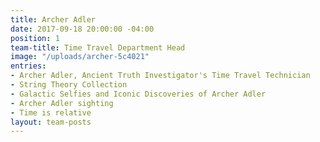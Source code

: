```yaml
---
title: Archer Adler
date: 2017-09-18 20:00:00 -04:00
position: 1
team-title: Time Travel Department Head
image: "/uploads/archer-5c4021"
entries:
- Archer Adler, Ancient Truth Investigator's Time Travel Technician
- String Theory Collection
- Galactic Selfies and Iconic Discoveries of Archer Adler
- Archer Adler sighting
- Time is relative
layout: team-posts
---
```



